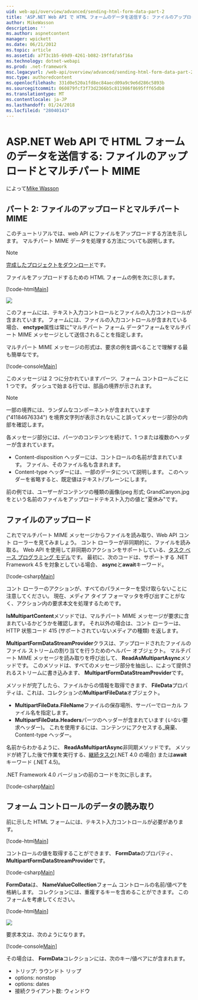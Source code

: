 ```yaml
---
uid: web-api/overview/advanced/sending-html-form-data-part-2
title: 'ASP.NET Web API で HTML フォームのデータを送信する: ファイルのアップロードとマルチパート MIME |Microsoft ドキュメント'
author: MikeWasson
description: ''
ms.author: aspnetcontent
manager: wpickett
ms.date: 06/21/2012
ms.topic: article
ms.assetid: a7f3c1b5-69d9-4261-b082-19ffafa5f16a
ms.technology: dotnet-webapi
ms.prod: .net-framework
msc.legacyurl: /web-api/overview/advanced/sending-html-form-data-part-2
msc.type: authoredcontent
ms.openlocfilehash: 331d0e520a1fd8ec84aecd09a9c9e6d286c5893b
ms.sourcegitcommit: 060879fcf3f73d2366b5c811986f8695fff65db8
ms.translationtype: MT
ms.contentlocale: ja-JP
ms.lasthandoff: 01/24/2018
ms.locfileid: "28040143"
---
```

<a name="sending-html-form-data-in-aspnet-web-api-file-upload-and-multipart-mime"></a>ASP.NET Web API で HTML フォームのデータを送信する: ファイルのアップロードとマルチパート MIME
====================
によって[Mike Wasson](https://github.com/MikeWasson)

## <a name="part-2-file-upload-and-multipart-mime"></a>パート 2: ファイルのアップロードとマルチパート MIME

このチュートリアルでは、web API にファイルをアップロードする方法を示します。 マルチパート MIME データを処理する方法についても説明します。

> [!NOTE]
> [完成したプロジェクトをダウンロード](https://code.msdn.microsoft.com/ASPNET-Web-API-File-Upload-a8c0fb0d)です。


ファイルをアップロードするための HTML フォームの例を次に示します。

[!code-html[Main](sending-html-form-data-part-2/samples/sample1.html)]

![](sending-html-form-data-part-2/_static/image1.png)

このフォームには、テキスト入力コントロールとファイルの入力コントロールが含まれています。 フォームには、ファイルの入力コントロールが含まれている場合、 **enctype**属性は常に&quot;マルチパート フォーム データ&quot;フォームをマルチパート MIME メッセージとして送信されることを指定します。

マルチパート MIME メッセージの形式は、要求の例を調べることで理解する最も簡単なです。

[!code-console[Main](sending-html-form-data-part-2/samples/sample2.cmd)]

このメッセージは 2 つに分かれています*パーツ*、フォーム コントロールごとに 1 つです。 ダッシュで始まる行では、部品の境界が示されます。

> [!NOTE]
> 一部の境界には、ランダムなコンポーネントが含まれています (&quot;41184676334&quot;) を境界文字列が表示されないこと誤ってメッセージ部分の内部を確認します。


各メッセージ部分には、パーツのコンテンツを続けて、1 つまたは複数のヘッダーが含まれています。

- Content-disposition ヘッダーには、コントロールの名前が含まれています。 ファイル、そのファイル名も含まれます。
- Content-type ヘッダーには、一部のデータについて説明します。 このヘッダーを省略すると、既定値はテキスト/プレーンにします。

前の例では、ユーザーがコンテンツの種類の画像/jpeg 形式; GrandCanyon.jpg をという名前のファイルをアップロードテキスト入力の値と&quot;夏休み&quot;です。

## <a name="file-upload"></a>ファイルのアップロード

これでマルチパート MIME メッセージからファイルを読み取り、Web API コント ローラーを見てみましょう。 コント ローラーが非同期的に、ファイルを読み取る。 Web API を使用して非同期のアクションをサポートしている、[タスク ベース プログラミング モデル](https://msdn.microsoft.com/library/dd460693.aspx)です。 最初に、次のコードは、サポートする .NET Framework 4.5 を対象としている場合、 **async**と**await**キーワード。

[!code-csharp[Main](sending-html-form-data-part-2/samples/sample3.cs)]

コント ローラーのアクションが、すべてのパラメーターを受け取らないことに注意してください。 現在、メディア タイプ フォーマッタを呼び出すことがなく、アクション内の要求本文を処理するためです。

**IsMultipartContent**メソッドでは、マルチパート MIME メッセージが要求に含まれているかどうかを確認します。 それ以外の場合は、コント ローラーは、HTTP 状態コード 415 (サポートされていないメディアの種類) を返します。

**MultipartFormDataStreamProvider**クラスは、アップロードされたファイルのファイル ストリームの割り当てを行うためのヘルパー オブジェクト。 マルチパート MIME メッセージを読み取りを呼び出して、 **ReadAsMultipartAsync**メソッドです。 このメソッドは、すべてのメッセージ部分を抽出し、によって提供されるストリームに書き込みます、 **MultipartFormDataStreamProvider**です。

メソッドが完了したら、ファイルからの情報を取得できます、 **FileData**プロパティは、これは、コレクションの**MultipartFileData**オブジェクト。

- **MultipartFileData.FileName**ファイルの保存場所、サーバーでローカル ファイル名を指定します。
- **MultipartFileData.Headers**パーツのヘッダーが含まれています (*いない*要求ヘッダー)。 これを使用するには、コンテンツにアクセスする\_廃棄、Content-type ヘッダー。

名前からわかるように、 **ReadAsMultipartAsync**非同期メソッドです。 メソッドが終了した後で作業を実行する、[継続タスク](https://msdn.microsoft.com/library/ee372288.aspx)(.NET 4.0 の場合) または**await**キーワード (.NET 4.5)。

.NET Framework 4.0 バージョンの前のコードを次に示します。

[!code-csharp[Main](sending-html-form-data-part-2/samples/sample4.cs)]

## <a name="reading-form-control-data"></a>フォーム コントロールのデータの読み取り

前に示した HTML フォームには、テキスト入力コントロールが必要があります。

[!code-html[Main](sending-html-form-data-part-2/samples/sample5.html)]

コントロールの値を取得することができます、 **FormData**のプロパティ、 **MultipartFormDataStreamProvider**です。

[!code-csharp[Main](sending-html-form-data-part-2/samples/sample6.cs?highlight=15)]

**FormData**は、 **NameValueCollection**フォーム コントロールの名前/値ペアを格納します。 コレクションには、重複するキーを含めることができます。 このフォームを考慮してください。

[!code-html[Main](sending-html-form-data-part-2/samples/sample7.html)]

![](sending-html-form-data-part-2/_static/image2.png)

要求本文は、次のようになります。

[!code-console[Main](sending-html-form-data-part-2/samples/sample8.cmd)]

その場合は、 **FormData**コレクションには、次のキー/値ペアにが含まれます。

- トリップ: ラウンドト リップ
- options: nonstop
- options: dates
- 接続クライアント数: ウィンドウ
